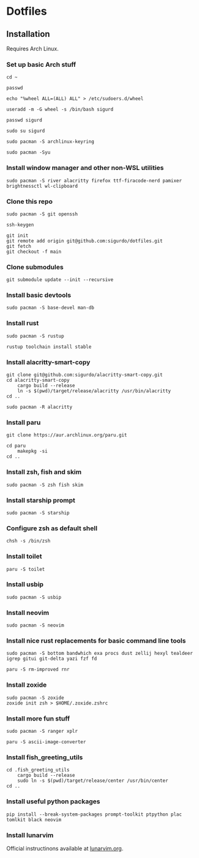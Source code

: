 # Dotfiles

## Installation

Requires Arch Linux.

### Set up basic Arch stuff

```
cd ~
```

```
passwd
```

```
echo "%wheel ALL=(ALL) ALL" > /etc/sudoers.d/wheel
```
```
useradd -m -G wheel -s /bin/bash sigurd
```

```
passwd sigurd
```

```
sudo su sigurd
```

```
sudo pacman -S archlinux-keyring
```

```
sudo pacman -Syu
```

### Install window manager and other non-WSL utilities

```
sudo pacman -S river alacritty firefox ttf-firacode-nerd pamixer brightnessctl wl-clipboard
```

### Clone this repo

```
sudo pacman -S git openssh
```

```
ssh-keygen
```

```
git init
git remote add origin git@github.com:sigurdo/dotfiles.git
git fetch
git checkout -f main
```

### Clone submodules

```
git submodule update --init --recursive
```

### Install basic devtools

```
sudo pacman -S base-devel man-db
```

### Install rust

```
sudo pacman -S rustup
```

```
rustup toolchain install stable
```

### Install alacritty-smart-copy

```
git clone git@github.com:sigurdo/alacritty-smart-copy.git
cd alacritty-smart-copy
    cargo build --release
    ln -s $(pwd)/target/release/alacritty /usr/bin/alacritty
cd ..
```

```
sudo pacman -R alacritty
```

### Install paru

```
git clone https://aur.archlinux.org/paru.git
```

```
cd paru
    makepkg -si
cd ..
```

### Install zsh, fish and skim

```
sudo pacman -S zsh fish skim
```

### Install starship prompt

```
sudo pacman -S starship
```

### Configure zsh as default shell

```
chsh -s /bin/zsh
```

### Install toilet

```
paru -S toilet
```

### Install usbip

```
sudo pacman -S usbip
```

### Install neovim

```
sudo pacman -S neovim
```

### Install nice rust replacements for basic command line tools

```
sudo pacman -S bottom bandwhich exa procs dust zellij hexyl tealdeer igrep gitui git-delta yazi fzf fd
```

```
paru -S rm-improved rnr
```

### Install zoxide

```
sudo pacman -S zoxide
zoxide init zsh > $HOME/.zoxide.zshrc
```

### Install more fun stuff

```
sudo pacman -S ranger xplr
```

```
paru -S ascii-image-converter
```

### Install fish_greeting_utils

```
cd .fish_greeting_utils
    cargo build --release
    sudo ln -s $(pwd)/target/release/center /usr/bin/center
cd ..
```

### Install useful python packages

```
pip install --break-system-packages prompt-toolkit ptpython plac tomlkit black neovim
```

### Install lunarvim

Official instructinons available at [lunarvim.org](https://www.lunarvim.org/docs/installation).

